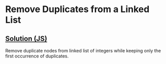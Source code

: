 # Remove Duplicates from a Linked List

## [Solution (JS)](./solution.js)

Remove duplicate nodes from linked list of integers while keeping only the first occurrence of duplicates.
